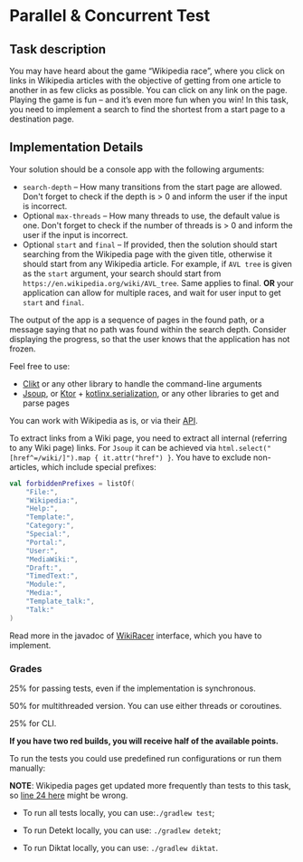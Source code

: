 # Parallel & Concurrent Test

## Task description

You may have heard about the game “Wikipedia race”, where you click on links in Wikipedia articles with the objective of
getting from one article to another in as few clicks as possible. You can click on any link on the page. Playing the 
game is fun – and it’s even more fun when you win! In this task, you need to implement a search to find the shortest 
from a start page to a destination page.

## Implementation Details

Your solution should be a console app with the following arguments:
- `search-depth` – How many transitions from the start page are allowed. Don't forget to check if the depth is > 0 and 
inform the user if the input is incorrect.
- Optional `max-threads` – How many threads to use, the default value is one. Don't forget to check if the number of 
threads is > 0 and inform the user if the input is incorrect.
- Optional `start` and `final` – If provided, then the solution should start searching from the Wikipedia page with the 
given title, otherwise it should start from any Wikipedia article. For example, if `AVL tree` is given as the `start` 
argument, your search should start from `https://en.wikipedia.org/wiki/AVL_tree`. Same applies to final. **OR** your
application can allow for multiple races, and wait for user input to get `start` and `final`.

The output of the app is a sequence of pages in the found path, or a message saying that no path was found within the
search depth. Consider displaying the progress, so that the user knows that the application has not frozen.

Feel free to use:
- [Clikt](https://ajalt.github.io/clikt/) or any other library to handle the command-line arguments
- [Jsoup](https://jsoup.org/), or [Ktor](https://ktor.io/docs/request.html) + [kotlinx.serialization](https://github.com/Kotlin/kotlinx.serialization), 
or any other libraries to get and parse pages

You can work with Wikipedia as is, or via their [API](https://en.wikipedia.org/wiki/Special:ApiSandbox#action=parse&format=json&page=Pet_door&prop=text&disabletoc=1&formatversion=2).

To extract links from a Wiki page, you need to extract all internal (referring to any Wiki page) links. For `Jsoup` it 
can be achieved via `html.select("[href^=/wiki/]").map { it.attr("href") }`. You have to exclude non-articles, which 
include special prefixes:
```kotlin
val forbiddenPrefixes = listOf(
    "File:",
    "Wikipedia:",
    "Help:",
    "Template:",
    "Category:",
    "Special:",
    "Portal:",
    "User:",
    "MediaWiki:",
    "Draft:",
    "TimedText:",
    "Module:",
    "Media:",
    "Template_talk:",
    "Talk:"
)
```

Read more in the javadoc of [WikiRacer](./src/main/kotlin/org/jetbrains/edu/kotlin/wikirace/WikiRacer.kt) interface, 
which you have to implement.

### Grades

25% for passing tests, even if the implementation is synchronous. 

50% for multithreaded version. You can use either threads or coroutines.

25% for CLI.

**If you have two red builds, you will receive half of the available points.**

To run the tests you could use predefined run configurations or run them manually:

**NOTE**: Wikipedia pages get updated more frequently than tests to this task, so 
[line 24 here](./src/test/kotlin/ParsingTest.kt) might be wrong.
* To run all tests locally, you can use:`./gradlew test`;

* To run Detekt locally, you can use: `./gradlew detekt`;

* To run Diktat locally, you can use: `./gradlew diktat`.
